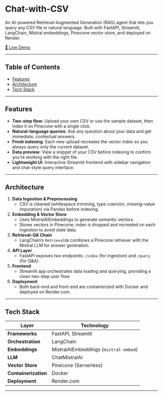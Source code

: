 # Chat-with-CSV

An AI-powered Retrieval-Augmented Generation (RAG) agent that lets you query any CSV file in natural language. Built with FastAPI, Streamlit, LangChain, Mistral embeddings, Pinecone vector store, and deployed on Render.

[🔗 Live Demo](https://chat-with-csv-vwig.onrender.com/)

---

## Table of Contents

- [Features](#features)  
- [Architecture](#architecture)  
- [Tech Stack](#tech-stack)  
---

## Features

- **Two-step flow**: Upload your own CSV or use the sample dataset, then index it on Pinecone with a single click.  
- **Natural-language queries**: Ask any question about your data and get immediate, contextual answers.  
- **Fresh indexing**: Each new upload recreates the vector index so you always query only the current dataset.  
- **Data preview**: View a snippet of your CSV before indexing to confirm you’re working with the right file.  
- **Lightweight UI**: Interactive Streamlit frontend with sidebar navigation and chat-style query interface.

---

## Architecture

1. **Data Ingestion & Preprocessing**  
   - CSV is cleaned (whitespace trimming, type coercion, missing-value imputation) via Pandas before indexing.  
2. **Embedding & Vector Store**  
   - Uses MistralAIEmbeddings to generate semantic vectors.  
   - Stores vectors in Pinecone; index is dropped and recreated on each ingestion to avoid stale data.  
3. **Retrieval-QA Chain**  
   - LangChain’s `RetrievalQA` combines a Pinecone retriever with the Mistral LLM for answer generation.  
4. **API Layer**  
   - FastAPI exposes two endpoints: `/index` (for ingestion) and `/query` (for Q&A).  
5. **Frontend**  
   - Streamlit app orchestrates data loading and querying, providing a clean two-step user flow.  
6. **Deployment**  
   - Both back-end and front-end are containerized with Docker and deployed on Render.com.

---

## Tech Stack

| Layer              | Technology                          |
| ------------------ | ----------------------------------- |
| **Frameworks**     | FastAPI, Streamlit                  |
| **Orchestration**  | LangChain                           |
| **Embeddings**     | MistralAIEmbeddings (`mistral-embed`) |
| **LLM**            | ChatMistralAI                       |
| **Vector Store**   | Pinecone (Serverless)               |
| **Containerization** | Docker                             |
| **Deployment**     | Render.com                          |

---


